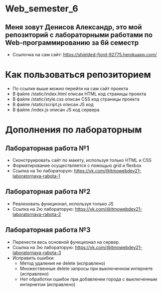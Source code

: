 # Web_semester_6
## Меня зовут Денисов Александр, это мой репозиторий с лабораторными работами по Web-программированию за 6й семестр
+ Ссылочка на сам сайт: https://shielded-fjord-92775.herokuapp.com/

# Как пользоваться репозиторием 
+ По ссылке выше можно перейти на сам сайт проекта
+ В файле /static/index.html описан HTML код страницы проекта
+ В файле /static/style.css описан CSS код страницы проекта
+ В файле /static/script.js описан JS код
+ В файле /index.js описан JS код сервера

# Дополнения по лабораторным
## Лабораторная работа №1
+ Сконструировать сайт по макету, используя только HTML и CSS
+ Форматирование осуществляется с помощью grid и flexbox
+ Ссылка на 1ю лабораторую: https://vk.com/@itmowebdev21-laboratornaya-rabota-1

## Лабораторная работа №2
+ Реализовать функционал, используя только JS
+ Ссылка на 2ю лабораторую: https://vk.com/@itmowebdev21-laboratornaya-rabota-2

## Лабораторная работа №3
+ Перенести весь основной функционал на сервер.
+ Ссылка на 3ю лабораторую: https://vk.com/@itmowebdev21-laboratornaya-rabota-3
+ Исправить ошибки:
  + Метод удаления не delete (исправлено)
  + Множественные delete запросы при выключенном интернете (исправлено)
  + Нет обработки ошибок при добавлении города с выключенным интернетом (исправлено)
